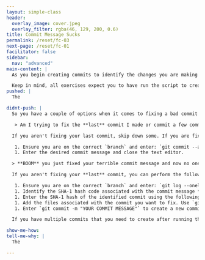 ```yaml
---
layout: simple-class
header:
  overlay_image: cover.jpeg
  overlay_filter: rgba(46, 129, 200, 0.6)
title: Commit Message Sucks
permalink: /reset/fc-03
next-page: /reset/fc-01
facilitator: false
sidebar:
  nav: "advanced"
main-content: |  
  As you begin creating commits to identify the changes you are making to the files you might 'accidentally' create a commit message that is borderline atrocious; something like 'Fixed the thing'. Although you are definitely aware of the **thing** you just **fixed**, other collaborators including future you, might not know what it is you fixed and more importantly, **why** you needed to fix it. Thankfully, Git is well aware of our tendency to craft terrible commit messages and has a handful of commands that save even the vaguest commit message.

  Keep in mind, all exercises expect you to have run the script to create files using the scripts found on the [Scenarios](on-demand/reset/fc-01) page.
pushed: |
  The

didnt-push: |
  So you have a couple of options when it comes to fixing a bad commit message that, so first, we need to identify if:

   > Am I trying to fix the **last** commit I made or commit a few commits back?

  If you aren't fixing your last commit, skip down some. If you are fixing the **last** commit you made you can do the following:

   1. Ensure you are on the correct `branch` and enter: `git commit --amend`.
   1. Enter the desired commit message and close the text editor.

  > **BOOM** you just fixed your terrible commit message and now no one is the wiser. Congratulations!!!

  If you aren't fixing your **last** commit, you can perform the following:

   1. Ensure you are on the correct `branch` and enter: `git log --oneline`
   1. Identify the SHA-1 hash code associated with the commit message **below** the commit message you want to modify.
   1. Enter the SHA-1 hash of the identified commit using the following: `git reset --soft SHA-1`, where SHA-1 is the SHA-1 of the commit that occurred prior to the commit you want to fix.
   1. Add the files associated with the commit you want to fix. Use `git add <file name>` until you have added all the files associated with the commit.
   1. Enter `git commit -m "YOUR COMMIT MESSAGE"` to create a new commit.

  If you have multiple commits that you need to create after running the `git reset` command, just continue creating new commits using the `git add <FILE NAME>` command until you have created all of the commits you need.

show-me-how:
tell-me-why: |
  The

---
```

